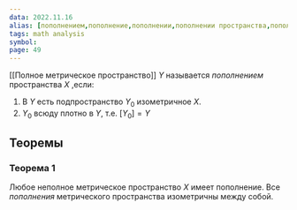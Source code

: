 ```yaml
---
data: 2022.11.16
alias: [пополнением,пополнение,пополнении,пополнении пространства,пополнением пространства]
tags: math analysis
symbol:
page: 49
---
```

[[Полное метрическое пространство]] $Y$ называется *пополнением* пространства $X$ ,если:
1) В $Y$ есть подпространство $Y_{0}$ изометричное $X$.
2) $Y_{0}$ всюду плотно в $Y$, т.е. $\left[ Y_{0} \right]=Y$

## Теоремы
### Теорема 1
 Любое неполное метрическое пространство $X$ имеет пополнение.
 Все *пополнения* метрического пространства изометричны между собой. 